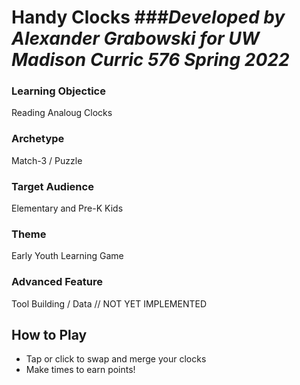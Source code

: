 # **Handy Clocks** ###_Developed by Alexander Grabowski for UW Madison Curric 576 Spring 2022_

### **Learning Objectice**
Reading Analoug Clocks

### **Archetype**
Match-3 / Puzzle

### **Target Audience**
Elementary and Pre-K Kids

### **Theme**
Early Youth Learning Game

### **Advanced Feature**
Tool Building / Data // NOT YET IMPLEMENTED

## **How to Play**

- Tap or click to swap and merge your clocks
- Make times to earn points!
